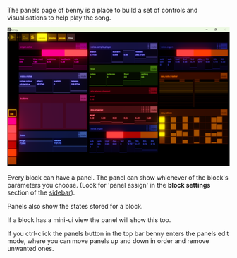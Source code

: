 The panels page of benny is a place to build a set of controls and visualisations to help play the song.

![panels page](assets/screenshots/panels_view.png)

Every block can have a panel. The panel can show whichever of the block's parameters you choose. (Look for 'panel assign' in the **block settings** section of the [sidebar](sidebar.md#panel-assign)).

Panels also show the states stored for a block.

If a block has a mini-ui view the panel will show this too.

If you ctrl-click the panels button in the top bar benny enters the panels edit mode, where you can move panels up and down in order and remove unwanted ones.